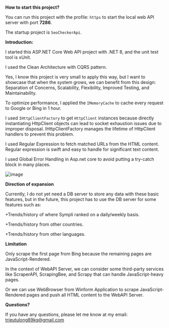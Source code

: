 
**How to start this project?**

You can run this project with the profile: `https` to start the local web API server with port **7286**.

The startup project is `SeoCheckerApi`.

**Introduction:**

I started this ASP.NET Core Web API project with .NET 8, and the unit test tool is xUnit.

I used the Clean Architecture with CQRS pattern.

Yes, I know this project is very small to apply this way, but I want to showcase that when the system grows, we can benefit from this design: Separation of Concerns, Scalability, Flexibility, Improved Testing, and Maintainability.

To optimize performance, I applied the `IMemoryCache` to cache every request to Google or Bing in 1 hour.

I used `IHttpClientFactory` to get `HttpClient` instances because directly instantiating HttpClient objects can lead to socket exhaustion issues due to improper disposal. IHttpClientFactory manages the lifetime of HttpClient handlers to prevent this problem.

I used Regular Expression to fetch matched URLs from the HTML content.
Regular expression is swift and easy to handle for significant text content.

I used Global Error Handling in Asp.net core to avoid putting a try-catch block in many places.

![image](https://github.com/user-attachments/assets/174d3cea-b45c-4068-9ee7-bd0ae5368ef5)

**Direction of expansion**

Currently, I do not yet need a DB server to store any data with these basic features, but in the future, this project has to use the DB server for some features such as:

+Trends/history of where Sympli ranked on a daily/weekly basis.

+Trends/history from other countries.

+Trends/history from other languages.

**Limitation**

Only scrape the first page from Bing because the remaining pages are JavaScript-Rendered.

In the context of WebAPI Server, we can consider some third-party services like ScraperAPI, ScrapingBee, and Scrapy that can handle JavaScript-heavy pages.

Or we can use WebBrowser from Winform Application to scrape JavaScript-Rendered pages and push all HTML content to the WebAPI Server.

**Questions?**

If you have any questions, please let me know at my email: trieutulong89kg@gmail.com
